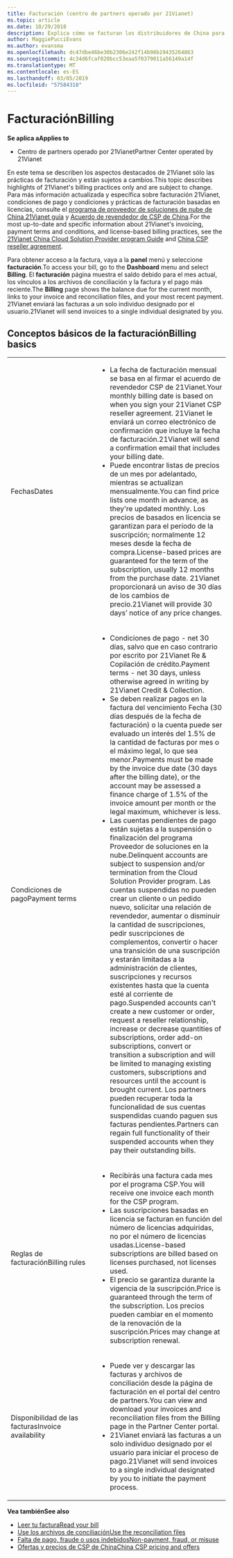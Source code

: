```yaml
---
title: Facturación (centro de partners operado por 21Vianet)
ms.topic: article
ms.date: 10/29/2018
description: Explica cómo se facturan los distribuidores de China para los servicios que proporcionan a sus clientes.
author: MaggiePucciEvans
ms.author: evansma
ms.openlocfilehash: dc47dbe46be30b2306e242f14b98b19435264863
ms.sourcegitcommit: 4c34d6fcaf020bcc53eaa5f0379011a56149a14f
ms.translationtype: MT
ms.contentlocale: es-ES
ms.lasthandoff: 03/05/2019
ms.locfileid: "57584318"
---
```

# <a name="billing"></a><span data-ttu-id="0b7fd-103">Facturación</span><span class="sxs-lookup"><span data-stu-id="0b7fd-103">Billing</span></span>

<span data-ttu-id="0b7fd-104">**Se aplica a**</span><span class="sxs-lookup"><span data-stu-id="0b7fd-104">**Applies to**</span></span>

-   <span data-ttu-id="0b7fd-105">Centro de partners operado por 21Vianet</span><span class="sxs-lookup"><span data-stu-id="0b7fd-105">Partner Center operated by 21Vianet</span></span>

<span data-ttu-id="0b7fd-106">En este tema se describen los aspectos destacados de 21Vianet sólo las prácticas de facturación y están sujetos a cambios.</span><span class="sxs-lookup"><span data-stu-id="0b7fd-106">This topic describes highlights of 21Vianet's billing practices only and are subject to change.</span></span> <span data-ttu-id="0b7fd-107">Para más información actualizada y específica sobre facturación 21Vianet, condiciones de pago y condiciones y prácticas de facturación basadas en licencias, consulte el [programa de proveedor de soluciones de nube de China 21Vianet guía](https://www.21vbluecloud.com/office365/SolProv_programguide/) y [ Acuerdo de revendedor de CSP de China](https://www.21vbluecloud.com/office365/ResellerAgr/).</span><span class="sxs-lookup"><span data-stu-id="0b7fd-107">For the most up-to-date and specific information about 21Vianet's invoicing, payment terms and conditions, and license-based billing practices, see the [21Vianet China Cloud Solution Provider program Guide](https://www.21vbluecloud.com/office365/SolProv_programguide/) and [China CSP reseller agreement](https://www.21vbluecloud.com/office365/ResellerAgr/).</span></span>

<span data-ttu-id="0b7fd-108">Para obtener acceso a la factura, vaya a la **panel** menú y seleccione **facturación**.</span><span class="sxs-lookup"><span data-stu-id="0b7fd-108">To access your bill, go to the **Dashboard** menu and select **Billing**.</span></span> <span data-ttu-id="0b7fd-109">El **facturación** página muestra el saldo debido para el mes actual, los vínculos a los archivos de conciliación y la factura y el pago más reciente.</span><span class="sxs-lookup"><span data-stu-id="0b7fd-109">The **Billing** page shows the balance due for the current month, links to your invoice and reconciliation files, and your most recent payment.</span></span> <span data-ttu-id="0b7fd-110">21Vianet enviará las facturas a un solo individuo designado por el usuario.</span><span class="sxs-lookup"><span data-stu-id="0b7fd-110">21Vianet will send invoices to a single individual designated by you.</span></span> 


## <a name="billing-basics"></a><span data-ttu-id="0b7fd-111">Conceptos básicos de la facturación</span><span class="sxs-lookup"><span data-stu-id="0b7fd-111">Billing basics</span></span>


<table>
<colgroup>
<col width="40%" />
<col width="60%" />
</colgroup>
<tbody>
<tr class="odd">
<td><span data-ttu-id="0b7fd-112">Fechas</span><span class="sxs-lookup"><span data-stu-id="0b7fd-112">Dates</span></span></td>
<td><ul>
<li><span data-ttu-id="0b7fd-113">La fecha de facturación mensual se basa en al firmar el acuerdo de revendedor CSP de 21Vianet.</span><span class="sxs-lookup"><span data-stu-id="0b7fd-113">Your monthly billing date is based on when you sign your 21Vianet CSP reseller agreement.</span></span> <span data-ttu-id="0b7fd-114">21Vianet le enviará un correo electrónico de confirmación que incluye la fecha de facturación.</span><span class="sxs-lookup"><span data-stu-id="0b7fd-114">21Vianet will send a confirmation email that includes your billing date.</span></span></li>
<li><span data-ttu-id="0b7fd-115">Puede encontrar listas de precios de un mes por adelantado, mientras se actualizan mensualmente.</span><span class="sxs-lookup"><span data-stu-id="0b7fd-115">You can find price lists one month in advance, as they're updated monthly.</span></span> <span data-ttu-id="0b7fd-116">Los precios de basados en licencia se garantizan para el período de la suscripción; normalmente 12 meses desde la fecha de compra.</span><span class="sxs-lookup"><span data-stu-id="0b7fd-116">License-based prices are guaranteed for the term of the subscription, usually 12 months from the purchase date.</span></span> <span data-ttu-id="0b7fd-117">21Vianet proporcionará un aviso de 30 días de los cambios de precio.</span><span class="sxs-lookup"><span data-stu-id="0b7fd-117">21Vianet will provide 30 days’ notice of any price changes.</span></span></li>
</ul></td>
</tr>
<tr class="even">
<td><span data-ttu-id="0b7fd-118">Condiciones de pago</span><span class="sxs-lookup"><span data-stu-id="0b7fd-118">Payment terms</span></span></td>
<td><ul>
<li><span data-ttu-id="0b7fd-119">Condiciones de pago - net 30 días, salvo que en caso contrario por escrito por 21Vianet Re & Copilación de crédito.</span><span class="sxs-lookup"><span data-stu-id="0b7fd-119">Payment terms - net 30 days, unless otherwise agreed in writing by 21Vianet Credit & Collection.</span></span></li>
<li><span data-ttu-id="0b7fd-120">Se deben realizar pagos en la factura del vencimiento Fecha (30 días después de la fecha de facturación) o la cuenta puede ser evaluado un interés del 1.5% de la cantidad de facturas por mes o el máximo legal, lo que sea menor.</span><span class="sxs-lookup"><span data-stu-id="0b7fd-120">Payments must be made by the invoice due date (30 days after the billing date), or the account may be assessed a finance charge of 1.5% of the invoice amount per month or the legal maximum, whichever is less.</span></span></li>
<li><span data-ttu-id="0b7fd-121">Las cuentas pendientes de pago están sujetas a la suspensión o finalización del programa Proveedor de soluciones en la nube.</span><span class="sxs-lookup"><span data-stu-id="0b7fd-121">Delinquent accounts are subject to suspension and/or termination from the Cloud Solution Provider program.</span></span> <span data-ttu-id="0b7fd-122">Las cuentas suspendidas no pueden crear un cliente o un pedido nuevo, solicitar una relación de revendedor, aumentar o disminuir la cantidad de suscripciones, pedir suscripciones de complementos, convertir o hacer una transición de una suscripción y estarán limitadas a la administración de clientes, suscripciones y recursos existentes hasta que la cuenta esté al corriente de pago.</span><span class="sxs-lookup"><span data-stu-id="0b7fd-122">Suspended accounts can't create a new customer or order, request a reseller relationship, increase or decrease quantities of subscriptions, order add-on subscriptions, convert or transition a subscription and will be limited to managing existing customers, subscriptions and resources until the account is brought current.</span></span> <span data-ttu-id="0b7fd-123">Los partners pueden recuperar toda la funcionalidad de sus cuentas suspendidas cuando paguen sus facturas pendientes.</span><span class="sxs-lookup"><span data-stu-id="0b7fd-123">Partners can regain full functionality of their suspended accounts when they pay their outstanding bills.</span></span></li>
</ul></td>
</tr>
<tr class="odd">
<td><span data-ttu-id="0b7fd-124">Reglas de facturación</span><span class="sxs-lookup"><span data-stu-id="0b7fd-124">Billing rules</span></span></td>
<td><ul>
<li><span data-ttu-id="0b7fd-125">Recibirás una factura cada mes por el programa CSP.</span><span class="sxs-lookup"><span data-stu-id="0b7fd-125">You will receive one invoice each month for the CSP program.</span></span></li>
<li><span data-ttu-id="0b7fd-126">Las suscripciones basadas en licencia se facturan en función del número de licencias adquiridas, no por el número de licencias usadas.</span><span class="sxs-lookup"><span data-stu-id="0b7fd-126">License-based subscriptions are billed based on licenses purchased, not licenses used.</span></span></li>
<li><span data-ttu-id="0b7fd-127">El precio se garantiza durante la vigencia de la suscripción.</span><span class="sxs-lookup"><span data-stu-id="0b7fd-127">Price is guaranteed through the term of the subscription.</span></span> <span data-ttu-id="0b7fd-128">Los precios pueden cambiar en el momento de la renovación de la suscripción.</span><span class="sxs-lookup"><span data-stu-id="0b7fd-128">Prices may change at subscription renewal.</span></span></li>
</ul></td>
</tr>
<tr class="even">
<td><span data-ttu-id="0b7fd-129">Disponibilidad de las facturas</span><span class="sxs-lookup"><span data-stu-id="0b7fd-129">Invoice availability</span></span></td>
<td><ul>
<li><span data-ttu-id="0b7fd-130">Puede ver y descargar las facturas y archivos de conciliación desde la página de facturación en el portal del centro de partners.</span><span class="sxs-lookup"><span data-stu-id="0b7fd-130">You can view and download your invoices and reconciliation files from the Billing page in the Partner Center portal.</span></span></li>
<li><span data-ttu-id="0b7fd-131">21Vianet enviará las facturas a un solo individuo designado por el usuario para iniciar el proceso de pago.</span><span class="sxs-lookup"><span data-stu-id="0b7fd-131">21Vianet will send invoices to a single individual designated by you to initiate the payment process.</span></span></li>
</ul></td>
</tr>
</tbody>
</table>

<span data-ttu-id="0b7fd-132">**Vea también**</span><span class="sxs-lookup"><span data-stu-id="0b7fd-132">**See also**</span></span> 
-   [<span data-ttu-id="0b7fd-133">Leer tu factura</span><span class="sxs-lookup"><span data-stu-id="0b7fd-133">Read your bill</span></span>](read-your-bill.md)
-   [<span data-ttu-id="0b7fd-134">Use los archivos de conciliación</span><span class="sxs-lookup"><span data-stu-id="0b7fd-134">Use the reconciliation files</span></span>](use-the-reconciliation-files.md)
-   [<span data-ttu-id="0b7fd-135">Falta de pago, fraude o usos indebidos</span><span class="sxs-lookup"><span data-stu-id="0b7fd-135">Non-payment, fraud, or misuse</span></span>](non-payment-fraud-or-misuse.md)
-   [<span data-ttu-id="0b7fd-136">Ofertas y precios de CSP de China</span><span class="sxs-lookup"><span data-stu-id="0b7fd-136">China CSP pricing and offers</span></span>](see-offers-and-pricing.md)

